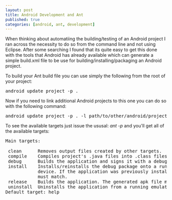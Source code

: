 ```yaml
---
layout: post
title: Android Development and Ant
published: true
categories: [android, ant, development]
---
```


When thinking about automatiing the building/testing of an Android project I ran
across the necessity to do so from the command line and not using Eclipse. After
some searching I found that its quite easy to get this done with the tools that
Android has already available which can generate a simple build.xml file to be
use for building/installing/packaging an Android project.

To build your Ant build file you can use simply the following from the root
of your project:

<pre>
android update project -p .
</pre>

Now if you need to link additional Android projects to this one you can do so
with the following command:

<pre>
android update project -p . -l path/to/other/android/project
</pre>

To see the available targets just issue the ususal: *ant -p* and you'll get all
of the available targets:

<pre>
Main targets:

 clean      Removes output files created by other targets.
 compile    Compiles project's .java files into .class files
 debug      Builds the application and signs it with a debug key.
 install    Installs/reinstalls the debug package onto a running emulator or
            device. If the application was previously installed, the signatures
            must match.
 release    Builds the application. The generated apk file must be signed before                             it is published.
 uninstall  Uninstalls the application from a running emulator or device.
Default target: help
</pre>